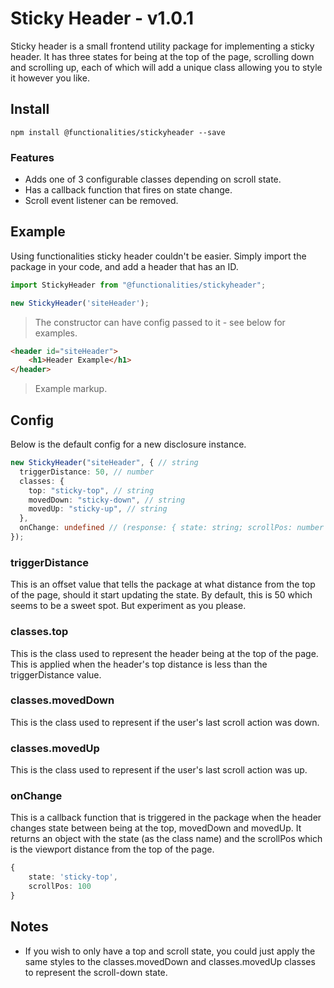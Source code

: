 # Sticky Header - v1.0.1

Sticky header is a small frontend utility package for implementing a sticky header. It has three states for being at the top of the page, scrolling down and scrolling up, each of which will add a unique class allowing you to style it however you like.

## Install

```
npm install @functionalities/stickyheader --save
```

### Features

- Adds one of 3 configurable classes depending on scroll state.
- Has a callback function that fires on state change.
- Scroll event listener can be removed.

## Example

Using functionalities sticky header couldn't be easier. Simply import the package in your code, and add a header that has an ID.

```typescript
import StickyHeader from "@functionalities/stickyheader";

new StickyHeader('siteHeader');
```

> The constructor can have config passed to it - see below for examples.

```html
<header id="siteHeader">
    <h1>Header Example</h1>
</header>
```

> Example markup.

## Config

Below is the default config for a new disclosure instance.

```typescript
new StickyHeader("siteHeader", { // string
  triggerDistance: 50, // number
  classes: {
    top: "sticky-top", // string
    movedDown: "sticky-down", // string
    movedUp: "sticky-up", // string
  },
  onChange: undefined // (response: { state: string; scrollPos: number }) => void;
});
```

### triggerDistance

This is an offset value that tells the package at what distance from the top of the page, should it start updating the state. By default, this is 50 which seems to be a sweet spot. But experiment as you please.

### classes.top

This is the class used to represent the header being at the top of the page. This is applied when the header's top distance is less than the triggerDistance value.

### classes.movedDown

This is the class used to represent if the user's last scroll action was down.

### classes.movedUp

This is the class used to represent if the user's last scroll action was up.

### onChange

This is a callback function that is triggered in the package when the header changes state between being at the top, movedDown and movedUp. It returns an object with the state (as the class name) and the scrollPos which is the viewport distance from the top of the page.

```typescript
{
    state: 'sticky-top',
    scrollPos: 100
}
```

## Notes

- If you wish to only have a top and scroll state, you could just apply the same styles to the classes.movedDown and classes.movedUp classes to represent the scroll-down state.